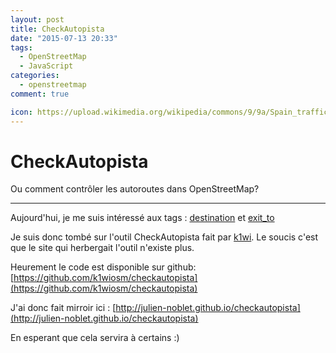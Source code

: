 ```yaml
---
layout: post
title: CheckAutopista
date: "2015-07-13 20:33"
tags:
  - OpenStreetMap
  - JavaScript
categories:
  - openstreetmap
comment: true

icon: https://upload.wikimedia.org/wikipedia/commons/9/9a/Spain_traffic_signal_s1.svg
---
```

# CheckAutopista

Ou comment contrôler les autoroutes dans OpenStreetMap?

---

Aujourd'hui, je me suis intéressé aux tags : [destination](http://wiki.openstreetmap.org/wiki/FR:Key:destination) et [exit_to](http://wiki.openstreetmap.org/wiki/Key:exit_to)

Je suis donc tombé sur l'outil CheckAutopista fait par [k1wi](http://www.openstreetmap.org/user/k1wi).
Le soucis c'est que le site qui herbergait l'outil n'existe plus.

Heurement le code est disponible sur github: [https://github.com/k1wiosm/checkautopista](https://github.com/k1wiosm/checkautopista)

J'ai donc fait mirroir ici : [http://julien-noblet.github.io/checkautopista](http://julien-noblet.github.io/checkautopista)

En esperant que cela servira à certains :)
